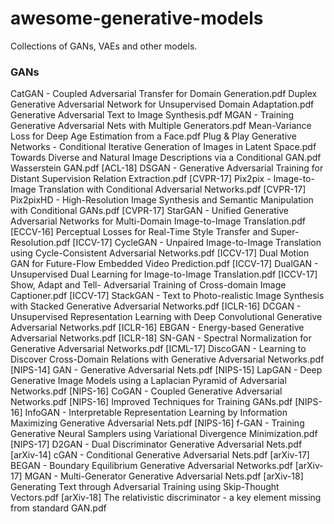 # awesome-generative-models
Collections of GANs, VAEs and other models.

### GANs
CatGAN - Coupled Adversarial Transfer for Domain Generation.pdf
Duplex Generative Adversarial Network for Unsupervised Domain Adaptation.pdf
Generative Adversarial Text to Image Synthesis.pdf
MGAN - Training Generative Adversarial Nets with Multiple Generators.pdf
Mean-Variance Loss for Deep Age Estimation from a Face.pdf
Plug & Play Generative Networks - Conditional Iterative Generation of Images in Latent Space.pdf
Towards Diverse and Natural Image Descriptions via a Conditional GAN.pdf
Wasserstein GAN.pdf
[ACL-18] DSGAN - Generative Adversarial Training for Distant Supervision Relation Extraction.pdf
[CVPR-17] Pix2pix - Image-to-Image Translation with Conditional Adversarial Networks.pdf
[CVPR-17] Pix2pixHD - High-Resolution Image Synthesis and Semantic Manipulation with Conditional GANs.pdf
[CVPR-17] StarGAN - Unified Generative Adversarial Networks for Multi-Domain Image-to-Image Translation.pdf
[ECCV-16] Perceptual Losses for Real-Time Style Transfer and Super-Resolution.pdf
[ICCV-17] CycleGAN - Unpaired Image-to-Image Translation using Cycle-Consistent Adversarial Networks.pdf
[ICCV-17] Dual Motion GAN for Future-Flow Embedded Video Prediction.pdf
[ICCV-17] DualGAN - Unsupervised Dual Learning for Image-to-Image Translation.pdf
[ICCV-17] Show, Adapt and Tell- Adversarial Training of Cross-domain Image Captioner.pdf
[ICCV-17] StackGAN - Text to Photo-realistic Image Synthesis with Stacked Generative Adversarial Networks.pdf
[ICLR-16] DCGAN - Unsupervised Representation Learning with Deep Convolutional Generative Adversarial Networks.pdf
[ICLR-16] EBGAN - Energy-based Generative Adversarial Networks.pdf
[ICLR-18] SN-GAN - Spectral Normalization for Generative Adversarial Networks.pdf
[ICML-17] DiscoGAN - Learning to Discover Cross-Domain Relations with Generative Adversarial Networks.pdf
[NIPS-14] GAN - Generative Adversarial Nets.pdf
[NIPS-15] LapGAN - Deep Generative Image Models using a Laplacian Pyramid of Adversarial Networks.pdf
[NIPS-16] CoGAN - Coupled Generative Adversarial Networks.pdf
[NIPS-16] Improved Techniques for Training GANs.pdf
[NIPS-16] InfoGAN - Interpretable Representation Learning by Information Maximizing Generative Adversarial Nets.pdf
[NIPS-16] f-GAN - Training Generative Neural Samplers using Variational Divergence Minimization.pdf
[NIPS-17] D2GAN - Dual Discriminator Generative Adversarial Nets.pdf
[arXiv-14] cGAN - Conditional Generative Adversarial Nets.pdf
[arXiv-17] BEGAN - Boundary Equilibrium Generative Adversarial Networks.pdf
[arXiv-17] MGAN - Multi-Generator Generative Adversarial Nets.pdf
[arXiv-18] Generating Text through Adversarial Training using Skip-Thought Vectors.pdf
[arXiv-18] The relativistic discriminator - a key element missing from standard GAN.pdf

